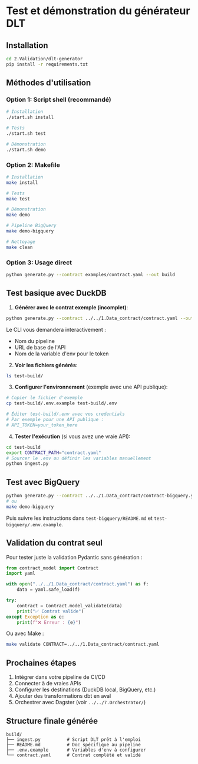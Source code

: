 # Test et démonstration du générateur DLT

## Installation

```bash
cd 2.Validation/dlt-generator
pip install -r requirements.txt
```

## Méthodes d'utilisation

### Option 1: Script shell (recommandé)
```bash
# Installation
./start.sh install

# Tests
./start.sh test

# Démonstration
./start.sh demo
```

### Option 2: Makefile
```bash
# Installation
make install

# Tests  
make test

# Démonstration
make demo

# Pipeline BigQuery
make demo-bigquery

# Nettoyage
make clean
```

### Option 3: Usage direct
```bash
python generate.py --contract examples/contract.yaml --out build
```

## Test basique avec DuckDB

1. **Générer avec le contrat exemple (incomplet)**:
```bash
python generate.py --contract ../../1.Data_contract/contract.yaml --out test-build
```

Le CLI vous demandera interactivement :
- Nom du pipeline
- URL de base de l'API  
- Nom de la variable d'env pour le token

2. **Voir les fichiers générés**:
```bash
ls test-build/
```

3. **Configurer l'environnement** (exemple avec une API publique):
```bash
# Copier le fichier d'exemple
cp test-build/.env.example test-build/.env

# Éditer test-build/.env avec vos credentials
# Par exemple pour une API publique :
# API_TOKEN=your_token_here
```

4. **Tester l'exécution** (si vous avez une vraie API):
```bash
cd test-build
export CONTRACT_PATH="contract.yaml"
# Sourcer le .env ou définir les variables manuellement
python ingest.py
```

## Test avec BigQuery

```bash
python generate.py --contract ../../1.Data_contract/contract-bigquery.yaml --out test-bigquery
# ou
make demo-bigquery
```

Puis suivre les instructions dans `test-bigquery/README.md` et `test-bigquery/.env.example`.

## Validation du contrat seul

Pour tester juste la validation Pydantic sans génération :

```python
from contract_model import Contract
import yaml

with open("../../1.Data_contract/contract.yaml") as f:
    data = yaml.safe_load(f)

try:
    contract = Contract.model_validate(data)
    print("✅ Contrat valide")
except Exception as e:
    print(f"❌ Erreur : {e}")
```

Ou avec Make :
```bash
make validate CONTRACT=../../1.Data_contract/contract.yaml
```

## Prochaines étapes

1. Intégrer dans votre pipeline de CI/CD
2. Connecter à de vraies APIs
3. Configurer les destinations (DuckDB local, BigQuery, etc.)
4. Ajouter des transformations dbt en aval
5. Orchestrer avec Dagster (voir `../../7.Orchestrator/`)

## Structure finale générée

```
build/
├── ingest.py          # Script DLT prêt à l'emploi
├── README.md          # Doc spécifique au pipeline
├── .env.example       # Variables d'env à configurer  
└── contract.yaml      # Contrat complété et validé
```

